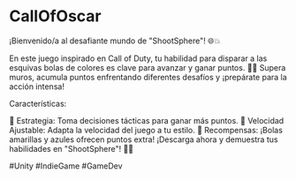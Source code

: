 # CallOfOscar

¡Bienvenido/a al desafiante mundo de "ShootSphere"! 🌐💥

En este juego inspirado en Call of Duty, tu habilidad para disparar a las esquivas bolas de colores es clave para avanzar y ganar puntos. 🎯⏰ Supera muros, acumula puntos enfrentando diferentes desafíos y ¡prepárate para la acción intensa!

Características:

🧠 Estrategia: Toma decisiones tácticas para ganar más puntos.
🚀 Velocidad Ajustable: Adapta la velocidad del juego a tu estilo.
🌈 Recompensas: ¡Bolas amarillas y azules ofrecen puntos extra!
¡Descarga ahora y demuestra tus habilidades en "ShootSphere"! 🚀✨

#Unity #IndieGame #GameDev
